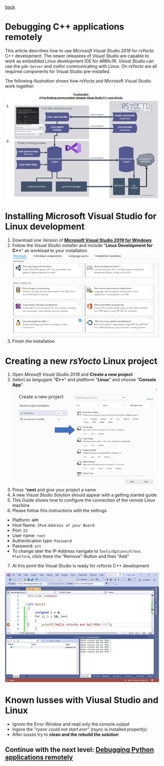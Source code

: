 [back](2_FPGA_HARDIP.md)


#  Debugging C++ applications remotely
This article describes how to use *Microsoft Visual Studio 2019* for *rsYocto* C++ development. 
The newer releasees of *Visual Studio* are capable to work as embedded Linux development IDE for *ARMv7A*. *Visual Studio* can use the  `gdb-Server` and `SSH`for communicating with Linux.
On *rsYocto* are all required components for Visual Studio pre-installed. 

The following illustration shows how *rsYocto* and Microsoft Visual Studio work together:

![Alt text](IneractionRsYoctoVisalStudio.jpg?raw=true "rsYocto and Visual Studio")
<br>

# Installing Microsoft Visual Studio for Linux development
1. Download one Version of [**Microsoft Visual Studio 2019 for Windows**](https://visualstudio.microsoft.com/) 
2. Follow the *Visual Studio installer* and include "**Linux Development for C++**" as workload to your installation
![Alt text](VisualStudioInstalation.png?raw=true "Visual Studio installation")
3. Finish the installation

# Creating a new *rsYocto* Linux project
1. Open *Mirosoft Visual Studio 2019* and **Create a new project** 
2. Select as langugare "**C++**" and plattform "**Linux**" and choose "**Console App**"
![Alt text](VisulStudioCreateNewProject.jpg?raw=true "Create new Visual Studio Project")
3. Press "**next** and give your project a name
4. A new *Visual Studio Solution* should appear with a getting started guide
5. This Guide shows how to configure the connection of the remote Linux machine
6. Please follow this instructions with the settings
  * Platform: `ARM`
  * Host Name: `IPv4-Address of your Board`: 
  * Port: `22`
  * User name: `root`
  * Authentication type: `Password`
  * Password: `eit`
  * To change later the IP-Address navigate to `Tools/Options/Cross Platform`, click there the "Remove"-Button and then "Add" 
 7. At this point the Visual Studio is ready for *rsYocto* C++ development 
 
 ![Alt text](VisualStudioDemo.jpg?raw=true "rsYocto and Visual Studio Hello World")
 

# Known Iusses with Viusal Studio and Linux
 * Ignore the Error Window and read only the console output
 * Ingore the "*rysnc could not start eror*" (rsync is installed propertly)
 * After iusses try to **clean and the rebuild the solution**


 ## Continue with the next level: [Debugging Python applications remotely](4_Python.md)
